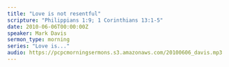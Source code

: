 ```yaml
---
title: "Love is not resentful"
scripture: "Philippians 1:9; 1 Corinthians 13:1-5"
date: 2010-06-06T00:00:00Z
speaker: Mark Davis
sermon_type: morning
series: "Love is..."
audio: https://pcpcmorningsermons.s3.amazonaws.com/20100606_davis.mp3 
---
```



